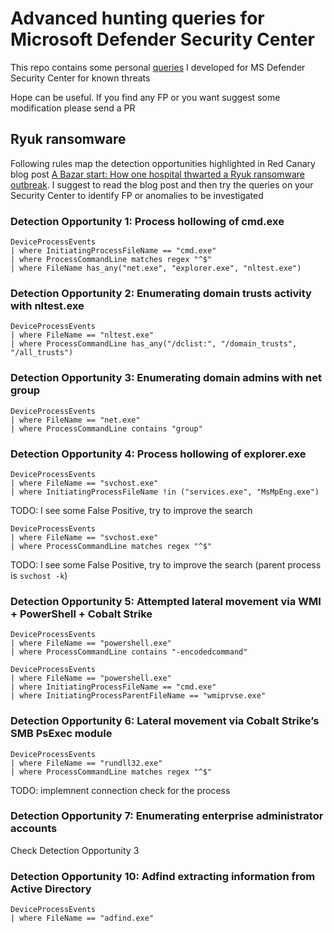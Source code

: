 # Advanced hunting queries for Microsoft Defender Security Center
This repo contains some personal [queries](https://docs.microsoft.com/en-us/windows/security/threat-protection/microsoft-defender-atp/advanced-hunting-overview) I developed for MS Defender Security Center for known threats

Hope can be useful. If you find any FP or you want suggest some modification please send a PR

## Ryuk ransomware
Following rules map the detection opportunities highlighted in Red Canary blog post [A Bazar start: How one hospital thwarted a Ryuk ransomware outbreak](https://redcanary.com/blog/how-one-hospital-thwarted-a-ryuk-ransomware-outbreak/). 
I suggest to read the blog post and then try the queries on your Security Center to identify FP or anomalies to be investigated

### Detection Opportunity 1: Process hollowing of cmd.exe
```
DeviceProcessEvents
| where InitiatingProcessFileName == "cmd.exe"
| where ProcessCommandLine matches regex "^$"
| where FileName has_any("net.exe", "explorer.exe", "nltest.exe")
```

### Detection Opportunity 2: Enumerating domain trusts activity with nltest.exe
```
DeviceProcessEvents
| where FileName == "nltest.exe"
| where ProcessCommandLine has_any("/dclist:", "/domain_trusts", "/all_trusts")
```

### Detection Opportunity 3: Enumerating domain admins with net group
```
DeviceProcessEvents
| where FileName == "net.exe"
| where ProcessCommandLine contains "group"
```

### Detection Opportunity 4: Process hollowing of explorer.exe
```
DeviceProcessEvents
| where FileName == "svchost.exe"
| where InitiatingProcessFileName !in ("services.exe", "MsMpEng.exe")
```
TODO: I see some False Positive, try to improve the search

```
DeviceProcessEvents
| where FileName == "svchost.exe"
| where ProcessCommandLine matches regex "^$"
```
TODO: I see some False Positive, try to improve the search (parent process is ```svchost -k```)

### Detection Opportunity 5: Attempted lateral movement via WMI + PowerShell + Cobalt Strike
```
DeviceProcessEvents
| where FileName == "powershell.exe"
| where ProcessCommandLine contains "-encodedcommand"
```

```
DeviceProcessEvents
| where FileName == "powershell.exe"
| where InitiatingProcessFileName == "cmd.exe"
| where InitiatingProcessParentFileName == "wmiprvse.exe"
```

### Detection Opportunity 6: Lateral movement via Cobalt Strike’s SMB PsExec module
```
DeviceProcessEvents
| where FileName == "rundll32.exe"
| where ProcessCommandLine matches regex "^$"
```
TODO: implemnent connection check for the process

### Detection Opportunity 7: Enumerating enterprise administrator accounts
Check Detection Opportunity 3

### Detection Opportunity 10: Adfind extracting information from Active Directory
```
DeviceProcessEvents
| where FileName == "adfind.exe"
```
